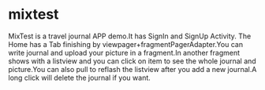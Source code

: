 # mixtest
MixTest is a travel journal APP demo.It has SignIn and SignUp Activity. The Home has a Tab finishing by viewpager+fragmentPagerAdapter.You can write journal and upload your picture in a fragment.In another fragment shows with a listview and you can click on item to see the whole journal and picture.You can also pull to reflash the listview after you add a new journal.A long click will delete the journal if you want.
